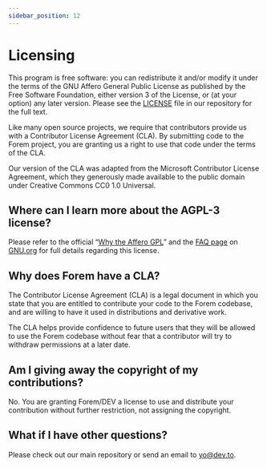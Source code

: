 ```yaml
---
sidebar_position: 12
---
```


# Licensing

This program is free software: you can redistribute it and/or modify it under
the terms of the GNU Affero General Public License as published by the Free
Software Foundation, either version 3 of the License, or (at your option) any
later version. Please see the
[LICENSE](https://github.com/forem/forem/blob/main/LICENSE.md) file in our
repository for the full text.

Like many open source projects, we require that contributors provide us with a
Contributor License Agreement (CLA). By submitting code to the Forem project,
you are granting us a right to use that code under the terms of the CLA.

Our version of the CLA was adapted from the Microsoft Contributor License
Agreement, which they generously made available to the public domain under
Creative Commons CC0 1.0 Universal.

## Where can I learn more about the AGPL-3 license?

Please refer to the official
“[Why the Affero GPL](https://www.gnu.org/licenses/why-affero-gpl.html)” and the
[FAQ page](https://www.gnu.org/licenses/gpl-faq.html) on
[GNU.org](https://www.gnu.org) for full details regarding this license.

## Why does Forem have a CLA?

The Contributor License Agreement (CLA) is a legal document in which you state
that you are entitled to contribute your code to the Forem codebase, and are
willing to have it used in distributions and derivative work.

The CLA helps provide confidence to future users that they will be allowed to
use the Forem codebase without fear that a contributor will try to withdraw
permissions at a later date.

## Am I giving away the copyright of my contributions?

No. You are granting Forem/DEV a license to use and distribute your contribution
without further restriction, not assigning the copyright.

## What if I have other questions?

Please check out our main repository or send an email to
[yo@dev.to](mailto:yo@dev.to).
